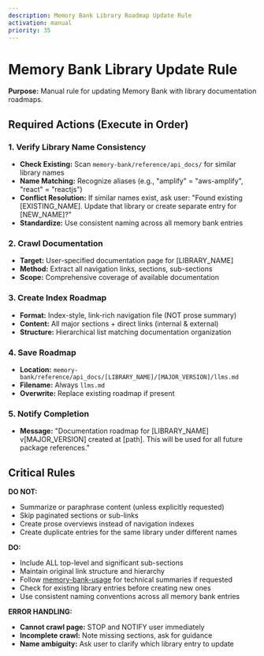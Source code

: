 ```yaml
---
description: Memory Bank Library Roadmap Update Rule
activation: manual
priority: 35
---
```

# Memory Bank Library Update Rule

**Purpose:** Manual rule for updating Memory Bank with library documentation roadmaps.

## Required Actions (Execute in Order)

### 1. Verify Library Name Consistency
- **Check Existing:** Scan `memory-bank/reference/api_docs/` for similar library names
- **Name Matching:** Recognize aliases (e.g., "amplify" = "aws-amplify", "react" = "reactjs")
- **Conflict Resolution:** If similar names exist, ask user: "Found existing [EXISTING_NAME]. Update that library or create separate entry for [NEW_NAME]?"
- **Standardize:** Use consistent naming across all memory bank entries

### 2. Crawl Documentation
- **Target:** User-specified documentation page for [LIBRARY_NAME]
- **Method:** Extract all navigation links, sections, sub-sections
- **Scope:** Comprehensive coverage of available documentation

### 3. Create Index Roadmap
- **Format:** Index-style, link-rich navigation file (NOT prose summary)
- **Content:** All major sections + direct links (internal & external)
- **Structure:** Hierarchical list matching documentation organization

### 4. Save Roadmap
- **Location:** `memory-bank/reference/api_docs/[LIBRARY_NAME]/[MAJOR_VERSION]/llms.md`
- **Filename:** Always `llms.md` 
- **Overwrite:** Replace existing roadmap if present

### 5. Notify Completion
- **Message:** "Documentation roadmap for [LIBRARY_NAME] v[MAJOR_VERSION] created at [path]. This will be used for all future package references."

## Critical Rules

**DO NOT:**
- Summarize or paraphrase content (unless explicitly requested)
- Skip paginated sections or sub-links
- Create prose overviews instead of navigation indexes
- Create duplicate entries for the same library under different names

**DO:**
- Include ALL top-level and significant sub-sections
- Maintain original link structure and hierarchy
- Follow [memory-bank-usage](rules/core/memory-bank-usage.md) for technical summaries if requested
- Check for existing library entries before creating new ones
- Use consistent naming conventions across all memory bank entries

**ERROR HANDLING:**
- **Cannot crawl page:** STOP and NOTIFY user immediately
- **Incomplete crawl:** Note missing sections, ask for guidance
- **Name ambiguity:** Ask user to clarify which library entry to update
